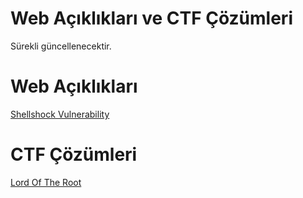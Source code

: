 # Web Açıklıkları ve CTF Çözümleri
Sürekli güncellenecektir.
# Web Açıklıkları

<a href="https://github.com/ysfcndgr/Web-Vulnerabilities-and-Exploitation/blob/main/Shellshock.md">Shellshock Vulnerability</a>
# CTF Çözümleri

<a href="https://github.com/ysfcndgr/Web-Acikliklari-ve-CTF-Cozumleri/blob/main/Lord%20Of%20The%20Root.md">Lord Of The Root</a>
